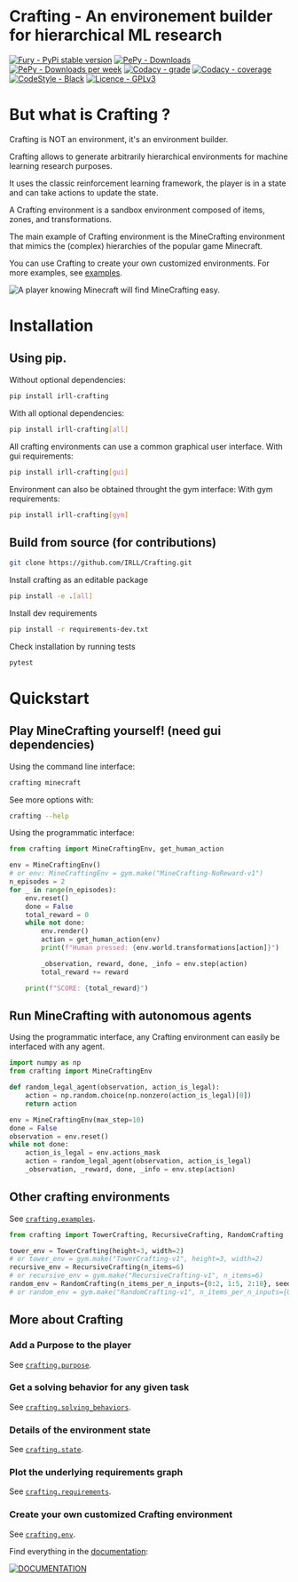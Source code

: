 # **Crafting - An environement builder for hierarchical ML research**

[![Fury - PyPi stable version](https://badge.fury.io/py/irll-crafting.svg)](https://badge.fury.io/py/irll-crafting)
[![PePy - Downloads](https://static.pepy.tech/badge/irll-crafting)](https://pepy.tech/project/irll-crafting)
[![PePy - Downloads per week](https://static.pepy.tech/badge/irll-crafting/week)](https://pepy.tech/project/irll-crafting)
[![Codacy - grade](https://app.codacy.com/project/badge/Grade/b5010ccc46274c0eb1e3ae563934efdd)](https://www.codacy.com/gh/IRLL/Crafting/dashboard?utm_source=github.com&amp;utm_medium=referral&amp;utm_content=IRLL/Crafting&amp;utm_campaign=Badge_Grade)
[![Codacy - coverage](https://app.codacy.com/project/badge/Coverage/b5010ccc46274c0eb1e3ae563934efdd)](https://www.codacy.com/gh/IRLL/Crafting/dashboard?utm_source=github.com&amp;utm_medium=referral&amp;utm_content=IRLL/Crafting&amp;utm_campaign=Badge_Coverage)
[![CodeStyle - Black](https://img.shields.io/badge/code%20style-black-000000.svg)](https://github.com/psf/black)
[![Licence - GPLv3](https://img.shields.io/github/license/MathisFederico/Crafting?style=plastic)](https://www.gnu.org/licenses/)

# But what is Crafting ?

Crafting is NOT an environment, it's an environment builder.

Crafting allows to generate arbitrarily hierarchical environments for machine learning research purposes.

It uses the classic reinforcement learning framework, the player is in a state and can take actions to update the state.

A Crafting environment is a sandbox environment composed of
items, zones, and transformations.

The main example of Crafting environment is the MineCrafting environment 
that mimics the (complex) hierarchies of the popular game Minecraft.

You can use Crafting to create your own customized environments.
For more examples, see [examples](https://irll.github.io/Crafting/crafting/examples.html).

![A player knowing Minecraft will find MineCrafting easy.](docs/images/minecrafting_human_demo.gif)

# Installation

## Using pip.

Without optional dependencies:

```bash
pip install irll-crafting
```

With all optional dependencies:

```bash
pip install irll-crafting[all]
```


All crafting environments can use a common graphical user interface.
With gui requirements:

```bash
pip install irll-crafting[gui]
```

Environment can also be obtained throught the gym interface:
With gym requirements:

```bash
pip install irll-crafting[gym]
```

## Build from source (for contributions)

```bash
git clone https://github.com/IRLL/Crafting.git
```

Install crafting as an editable package
```bash
pip install -e .[all]
```

Install dev requirements
```bash
pip install -r requirements-dev.txt
```

Check installation by running tests
```bash
pytest
```

# Quickstart


## Play MineCrafting yourself! (need gui dependencies)

Using the command line interface:

```bash
crafting minecraft
```

See more options with:

```bash
crafting --help
```

Using the programmatic interface:

```python
from crafting import MineCraftingEnv, get_human_action

env = MineCraftingEnv()
# or env: MineCraftingEnv = gym.make("MineCrafting-NoReward-v1")
n_episodes = 2
for _ in range(n_episodes):
    env.reset()
    done = False
    total_reward = 0
    while not done:
        env.render()
        action = get_human_action(env)
        print(f"Human pressed: {env.world.transformations[action]}")

        _observation, reward, done, _info = env.step(action)
        total_reward += reward

    print(f"SCORE: {total_reward}")
```


## Run MineCrafting with autonomous agents

Using the programmatic interface, any Crafting environment can easily be interfaced with any agent.

```python
import numpy as np
from crafting import MineCraftingEnv

def random_legal_agent(observation, action_is_legal):
    action = np.random.choice(np.nonzero(action_is_legal)[0])
    return action

env = MineCraftingEnv(max_step=10)
done = False
observation = env.reset()
while not done:
    action_is_legal = env.actions_mask
    action = random_legal_agent(observation, action_is_legal)
    _observation, _reward, done, _info = env.step(action)
```
<!-- Run MineCrafting with MaskablePPO from sb3 agent [code] -->

## Other crafting environments

See [`crafting.examples`](https://irll.github.io/Crafting/crafting/examples.html).

``` python
from crafting import TowerCrafting, RecursiveCrafting, RandomCrafting

tower_env = TowerCrafting(height=3, width=2)
# or tower_env = gym.make("TowerCrafting-v1", height=3, width=2)
recursive_env = RecursiveCrafting(n_items=6)
# or recursive_env = gym.make("RecursiveCrafting-v1", n_items=6)
random_env = RandomCrafting(n_items_per_n_inputs={0:2, 1:5, 2:10}, seed=42)
# or random_env = gym.make("RandomCrafting-v1", n_items_per_n_inputs={0:2, 1:5, 2:10}, seed=42)
```

## More about Crafting

### Add a Purpose to the player
See [`crafting.purpose`](https://irll.github.io/Crafting/crafting/purpose.html).

###  Get a solving behavior for any given task
See [`crafting.solving_behaviors`](https://irll.github.io/Crafting/crafting/solving_behaviors.html).

### Details of the environment state
See [`crafting.state`](https://irll.github.io/Crafting/crafting/state.html).

### Plot the underlying requirements graph
See [`crafting.requirements`](https://irll.github.io/Crafting/crafting/requirements.html).

### Create your own customized Crafting environment
See [`crafting.env`](https://irll.github.io/Crafting/crafting/env.html).

Find everything in the [documentation](https://irll.github.io/Crafting/crafting.html):

[![DOCUMENTATION](docs/images/doc_index.png)](https://irll.github.io/Crafting/crafting.html)

